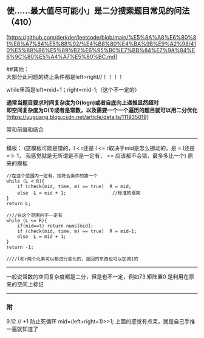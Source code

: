 ## 使……最大值尽可能小」是二分搜索题目常见的问法（410）
[https://github.com/derkder/leetcode/blob/main/%E5%8A%A8%E6%80%81%E8%A7%84%E5%88%92/%E4%B8%80%E4%BA%9B%E9%A2%98/410%E5%88%86%E5%89%B2%E6%95%B0%E7%BB%84%E7%9A%84%E6%9C%80%E5%A4%A7%E5%80%BC.md]

##其他：  
大部分此问题的终止条件都是left>right//！！！！    
   
while里面是left=mid+1；right=mid-1;（这个不一定的）    
    
**通常当题目要求时间复杂度为O(logn)或者自底向上递推显然超时**  
**即空间复杂度为O(1)或者是常数，以及需要一个一个遍历的题目就可以用二分优化**  
[https://yuguang.blog.csdn.net/article/details/111935019]  
  
常和前缀和结合  

---

模板：  (这模板可能是错的，l < r还是 l <= r取决于mid是怎么挪动的，是 = l还是 = l- 1， 我感觉就是无所谓是不是一定有， <= 应该都不会错，最多多比一个)
原来的模板  
```
//在这个范围内一定有，找符合条件的第一个
while (L < R){ 
    if (check(mid, time, m) == true)  R = mid;
    else  L = mid + 1;                 //标准的框架
}
return L;

////在这个范围内不一定有
while (L <= R){   
    if(mid==t) return nums[mid];
    if (check(mid, time, m) == true)  R = mid-1;
    else  L = mid + 1;                 
}
return -1;

////l和r两个元素可以都进行变化的，返回的东西也可以加减1的
```

---

一般说常数的空间复杂度都是二分，但是也不一定，例如73.矩阵置0
是利用在原来的空间上标记

---
### 附
9.12
// +1 防止死循环
mid=(left+right+1)>>1;
上面的感觉有点呆，就是自己手推一遍就知道了

